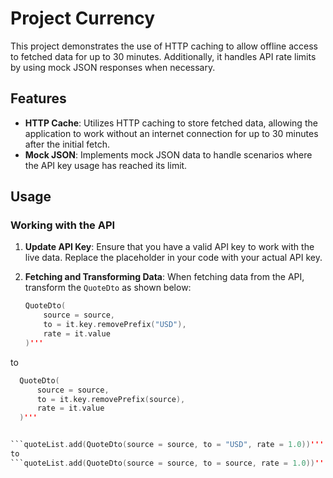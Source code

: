# Project Currency

This project demonstrates the use of HTTP caching to allow offline access to fetched data for up to 30 minutes. Additionally, it handles API rate limits by using mock JSON responses when necessary.

## Features

- **HTTP Cache**: Utilizes HTTP caching to store fetched data, allowing the application to work without an internet connection for up to 30 minutes after the initial fetch.
- **Mock JSON**: Implements mock JSON data to handle scenarios where the API key usage has reached its limit.

## Usage

### Working with the API

1. **Update API Key**:
   Ensure that you have a valid API key to work with the live data. Replace the placeholder in your code with your actual API key.

2. **Fetching and Transforming Data**:
   When fetching data from the API, transform the `QuoteDto` as shown below:

   ```kotlin
   QuoteDto(
       source = source,
       to = it.key.removePrefix("USD"),
       rate = it.value
   )'''
to

 ```kotlin
   QuoteDto(
       source = source,
       to = it.key.removePrefix(source),
       rate = it.value
   )'''


```quoteList.add(QuoteDto(source = source, to = "USD", rate = 1.0))'''
to
```quoteList.add(QuoteDto(source = source, to = source, rate = 1.0))'''

